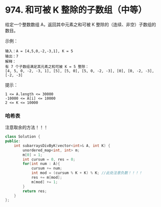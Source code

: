 # 974. 和可被 K 整除的子数组（中等）

给定一个整数数组 A，返回其中元素之和可被 K 整除的（连续、非空）子数组的数目。

示例：

    输入：A = [4,5,0,-2,-3,1], K = 5
    输出：7
    解释：
    有 7 个子数组满足其元素之和可被 K = 5 整除：
    [4, 5, 0, -2, -3, 1], [5], [5, 0], [5, 0, -2, -3], [0], [0, -2, -3], [-2, -3]

提示：

    1 <= A.length <= 30000
    -10000 <= A[i] <= 10000
    2 <= K <= 10000

### 哈希表
注意取余的方法！！！
```c++
class Solution {
public:
    int subarraysDivByK(vector<int>& A, int K) {
        unordered_map<int, int> m;
        m[0] = 1;
        int cursum = 0, res = 0;
        for(int num : A){
            cursum += num;
            int mod = (cursum % K + K) % K; //此处注意负数！！！！
            res += m[mod];
            m[mod] += 1;
        }
        return res;
    }
};
```
